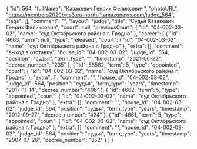 {
    "id": 564,
    "fullName": "Казакевич Генрих Феликсович",
    "photoURL": "https://members2020by.s3.eu-north-1.amazonaws.com/judge_564",
    "tags": [],
    "comment": "",
    "layout": "judge",
    "title": "Судья Казакевич Генрих Феликсович",
    "court": null,
    "previousCourt": {
        "id": "04-002-03-02",
        "name": "суд Октябрьского района г. Гродно"
    },
    "career": [
        {
            "id": 4663,
            "term": null,
            "type": "released",
            "court": {
                "id": "04-002-03-02",
                "name": "суд Октябрьского района г. Гродно"
            },
            "extra": [],
            "comment": "выход в отставку",
            "house_id": "04-002-03-02",
            "judge_id": 564,
            "position": "судья",
            "term_type": "",
            "timestamp": "2021-06-22",
            "decree_number": "235"
        },
        {
            "id": 58582,
            "term": 5,
            "type": "appointed",
            "court": {
                "id": "04-002-03-02",
                "name": "суд Октябрьского района г. Гродно"
            },
            "extra": [],
            "comment": "",
            "house_id": "04-002-03-02",
            "judge_id": 564,
            "position": "судья",
            "term_type": "years",
            "timestamp": "2017-11-14",
            "decree_number": "406"
        },
        {
            "id": 4662,
            "term": 5,
            "type": "appointed",
            "court": {
                "id": "04-002-03-02",
                "name": "суд Октябрьского района г. Гродно"
            },
            "extra": [],
            "comment": "",
            "house_id": "04-002-03-02",
            "judge_id": 564,
            "position": "судья",
            "term_type": "years",
            "timestamp": "2012-09-27",
            "decree_number": "424"
        },
        {
            "id": 4661,
            "term": 5,
            "type": "appointed",
            "court": {
                "id": "04-002-03-02",
                "name": "суд Октябрьского района г. Гродно"
            },
            "extra": [],
            "comment": "",
            "house_id": "04-002-03-02",
            "judge_id": 564,
            "position": "судья",
            "term_type": "years",
            "timestamp": "2007-07-26",
            "decree_number": "352"
        }
    ]
}